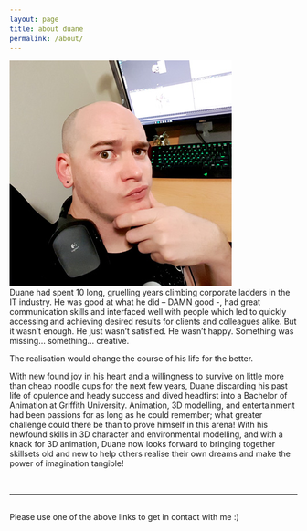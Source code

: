 ```yaml
---
layout: page
title: about duane
permalink: /about/
---
```


<img class="col one right" src="/img/prof_pic.jpg">

<br/>
Duane had spent 10 long, gruelling years climbing corporate ladders in the IT industry. He was good at what he did – DAMN good -, had great communication skills and interfaced well with people which led to quickly accessing and achieving desired results for clients and colleagues alike. But it wasn’t enough. He just wasn’t satisfied. He wasn’t happy. Something was missing… something… creative.

The realisation would change the course of his life for the better.

With new found joy in his heart and a willingness to survive on little more than cheap noodle cups for the next few years, Duane discarding his past life of opulence and heady success and dived headfirst into a Bachelor of Animation at Griffith University. Animation, 3D modelling, and entertainment had been passions for as long as he could remember; what greater challenge could there be than to prove himself in this arena!
With his newfound skills in 3D character and environmental modelling, and with a knack for 3D animation, Duane now looks forward to bringing together skillsets old and new to help others realise their own dreams and make the power of imagination tangible!



<br/>
<hr/>
<br/>
<span class="contacticon center">
	<a href="mailto:duanemcpherson@gmail.com"><i class="fa fa-envelope-square"></i></a>
	<a href="https://www.linkedin.com/in/duane-mcpherson" target="_blank"><i class="fa fa-linkedin-square"></i></a>
	<a href="http://dmcmodelling.tumblr.com/" target="_blank"><i class="fa fa-tumblr-square"></i></a>
	<a href="https://twitter.com/duanemcpherson" target="_blank"><i class="fa fa-twitter-square"></i></a>
</span>

<div class="col three caption">
	Please use one of the above links to get in contact with me :)
</div>

